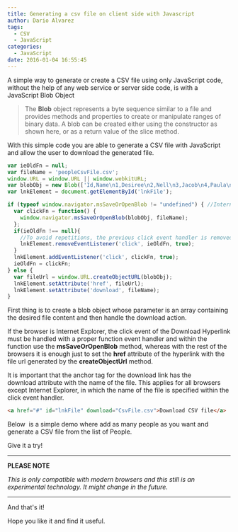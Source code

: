 ```yaml
---
title: Generating a csv file on client side with Javascript
author: Dario Alvarez
tags:
  - CSV
  - JavaScript
categories:
  - JavaScript
date: 2016-01-04 16:55:45
---
```


A simple way to generate or create a CSV file using only JavaScript code, without the help of any web service or server side code, is with a JavaScript Blob Object
<!-- more -->
> The **Blob** object represents a byte sequence similar to a file and provides methods and properties to create or manipulate ranges of binary data. A blob can be created either using the constructor as shown here, or as a return value of the slice method.

With this simple code you are able to generate a CSV file with JavaScript and allow the user to download the generated file.

``` javascript
var ieOldFn = null;
var fileName = 'peopleCsvFile.csv';
window.URL = window.URL || window.webkitURL;
var blobObj = new Blob(['Id,Name\n1,Desiree\n2,Nell\n3,Jacob\n4,Paula\n5,Rowan']);
var lnkElement = document.getElementById('lnkFile');

if (typeof window.navigator.msSaveOrOpenBlob != "undefined") { //Internet Explorer
  var clickFn = function() {
    window.navigator.msSaveOrOpenBlob(blobObj, fileName);
  };
  if(ieOldFn !== null){
    //To avoid repetitions, the previous click event handler is removed
    lnkElement.removeEventListener('click', ieOldFn, true);
  }
  lnkElement.addEventListener('click', clickFn, true);
  ieOldFn = clickFn;
} else {
  var fileUrl = window.URL.createObjectURL(blobObj);
  lnkElement.setAttribute('href', fileUrl);
  lnkElement.setAttribute('download', fileName);
}
```
First thing is to create a blob object whose parameter is an array containing the desired file content and then handle the download action. 

If the browser is Internet Explorer, the click event of the Download Hyperlink must be handled with a proper function event handler and within the function use the **msSaveOrOpenBlob** method, whereas with the rest of the browsers it is enough just to set the **href** attribute of the hyperlink with the file url generated by the **createObjectUrl** method. 

It is important that the anchor tag for the download link has the download attribute with the name of the file. This applies for all browsers except Internet Explorer, in which the name of the file is specified within the click event handler.

``` html
<a href="#" id="lnkFile" download="CsvFile.csv">Download CSV file</a>
```
Below  is a simple demo where add as many people as you want and generate a CSV file from the list of People. 

Give it a try! 
<script async src="//jsfiddle.net/DariuS231/npo9xgjb/1/embed/result/"></script>

---
**PLEASE NOTE**

_This is only compatible with modern browsers and this still is an experimental technology. It might change in the future._

---

And that's it!

Hope you like it and find it useful.